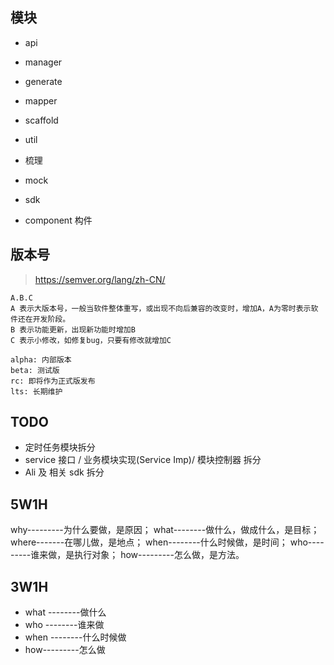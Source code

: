 ## 模块
- api
- manager
- generate
- mapper
- scaffold
- util
- 梳理

- mock
- sdk
- component 构件

## 版本号
> https://semver.org/lang/zh-CN/
```shell
A.B.C
A 表示大版本号，一般当软件整体重写，或出现不向后兼容的改变时，增加A，A为零时表示软件还在开发阶段。
B 表示功能更新，出现新功能时增加B
C 表示小修改，如修复bug，只要有修改就增加C

alpha: 内部版本
beta: 测试版
rc: 即将作为正式版发布
lts: 长期维护
```

## TODO
- 定时任务模块拆分
- service 接口 / 业务模块实现(Service Imp)/ 模块控制器 拆分
- Ali 及 相关 sdk 拆分

## 5W1H
why---------为什么要做，是原因；
what--------做什么，做成什么，是目标；
where-------在哪儿做，是地点；
when--------什么时候做，是时间；
who---------谁来做，是执行对象；
how---------怎么做，是方法。

## 3W1H
- what --------做什么
- who --------谁来做
- when --------什么时候做
- how---------怎么做
